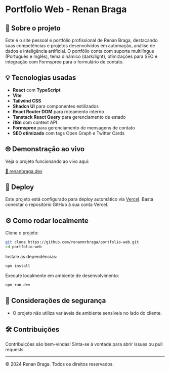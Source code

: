 
# Portfolio Web - Renan Braga

## 📌 Sobre o projeto

Este é o site pessoal e portfólio profissional de Renan Braga, destacando suas competências e projetos desenvolvidos em automação, análise de dados e inteligência artificial. O portfólio conta com suporte multilíngue (Português e Inglês), tema dinâmico (dark/light), otimizações para SEO e integração com Formspree para o formulário de contato.

## 💡 Tecnologias usadas

- **React** com **TypeScript**
- **Vite**
- **Tailwind CSS**
- **Shadcn UI** para componentes estilizados
- **React Router DOM** para roteamento interno
- **Tanstack React Query** para gerenciamento de estado
- **i18n** com context API
- **Formspree** para gerenciamento de mensagens de contato
- **SEO otimizado** com tags Open Graph e Twitter Cards

## 🌐 Demonstração ao vivo

Veja o projeto funcionando ao vivo aqui:

[🔗 renanbraga.dev](https://renanbraga.dev)

## 🚀 Deploy

Este projeto está configurado para deploy automático via [Vercel](https://vercel.com). Basta conectar o repositório GitHub à sua conta Vercel.

## ⚙️ Como rodar localmente

Clone o projeto:

```bash
git clone https://github.com/renanmrbraga/portfolio-web.git
cd portfolio-web
```

Instale as dependências:

```bash
npm install
```

Execute localmente em ambiente de desenvolvimento:

```bash
npm run dev
```

## 🔐 Considerações de segurança

- O projeto não utiliza variáveis de ambiente sensíveis no lado do cliente.

## 🛠️ Contribuições

Contribuições são bem-vindas! Sinta-se à vontade para abrir issues ou pull requests.

---

© 2024 Renan Braga. Todos os direitos reservados.
